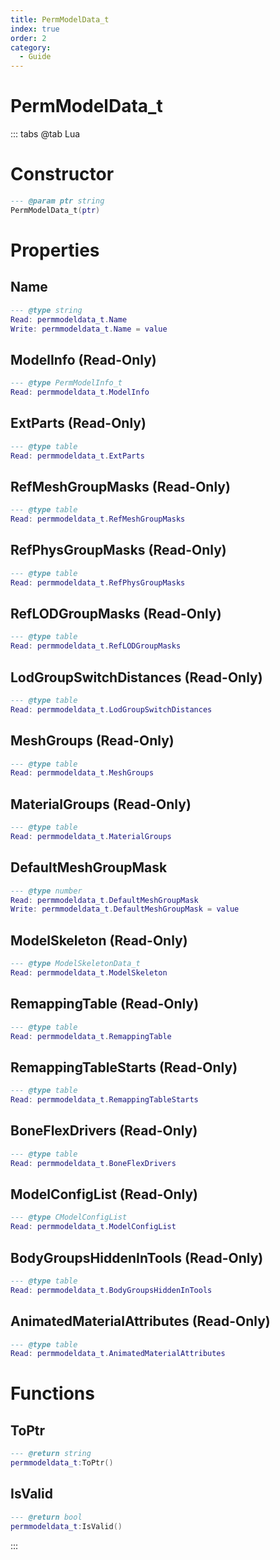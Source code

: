 ```yaml
---
title: PermModelData_t
index: true
order: 2
category:
  - Guide
---
```


# PermModelData_t

::: tabs
@tab Lua
# Constructor
```lua
--- @param ptr string
PermModelData_t(ptr)
```
# Properties
## Name 
```lua
--- @type string
Read: permmodeldata_t.Name
Write: permmodeldata_t.Name = value
```
## ModelInfo (Read-Only)
```lua
--- @type PermModelInfo_t
Read: permmodeldata_t.ModelInfo
```
## ExtParts (Read-Only)
```lua
--- @type table
Read: permmodeldata_t.ExtParts
```
## RefMeshGroupMasks (Read-Only)
```lua
--- @type table
Read: permmodeldata_t.RefMeshGroupMasks
```
## RefPhysGroupMasks (Read-Only)
```lua
--- @type table
Read: permmodeldata_t.RefPhysGroupMasks
```
## RefLODGroupMasks (Read-Only)
```lua
--- @type table
Read: permmodeldata_t.RefLODGroupMasks
```
## LodGroupSwitchDistances (Read-Only)
```lua
--- @type table
Read: permmodeldata_t.LodGroupSwitchDistances
```
## MeshGroups (Read-Only)
```lua
--- @type table
Read: permmodeldata_t.MeshGroups
```
## MaterialGroups (Read-Only)
```lua
--- @type table
Read: permmodeldata_t.MaterialGroups
```
## DefaultMeshGroupMask 
```lua
--- @type number
Read: permmodeldata_t.DefaultMeshGroupMask
Write: permmodeldata_t.DefaultMeshGroupMask = value
```
## ModelSkeleton (Read-Only)
```lua
--- @type ModelSkeletonData_t
Read: permmodeldata_t.ModelSkeleton
```
## RemappingTable (Read-Only)
```lua
--- @type table
Read: permmodeldata_t.RemappingTable
```
## RemappingTableStarts (Read-Only)
```lua
--- @type table
Read: permmodeldata_t.RemappingTableStarts
```
## BoneFlexDrivers (Read-Only)
```lua
--- @type table
Read: permmodeldata_t.BoneFlexDrivers
```
## ModelConfigList (Read-Only)
```lua
--- @type CModelConfigList
Read: permmodeldata_t.ModelConfigList
```
## BodyGroupsHiddenInTools (Read-Only)
```lua
--- @type table
Read: permmodeldata_t.BodyGroupsHiddenInTools
```
## AnimatedMaterialAttributes (Read-Only)
```lua
--- @type table
Read: permmodeldata_t.AnimatedMaterialAttributes
```
# Functions
## ToPtr
```lua
--- @return string
permmodeldata_t:ToPtr()
```
## IsValid
```lua
--- @return bool
permmodeldata_t:IsValid()
```

:::